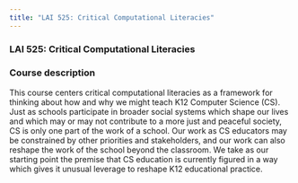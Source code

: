 ```yaml
---
title: "LAI 525: Critical Computational Literacies"
---
```


### LAI 525: Critical Computational Literacies

### Course description

This course centers critical computational literacies as a framework for thinking about how and why we might teach K12 Computer Science (CS). Just as schools participate in broader social systems which shape our lives and which may or may not contribute to a more just and peaceful society, CS is only one part of the work of a school. Our work as CS educators may be constrained by other priorities and stakeholders, and our work can also reshape the work of the school beyond the classroom. We take as our starting point the premise that CS education is currently figured in a way which gives it unusual leverage to reshape K12 educational practice.
